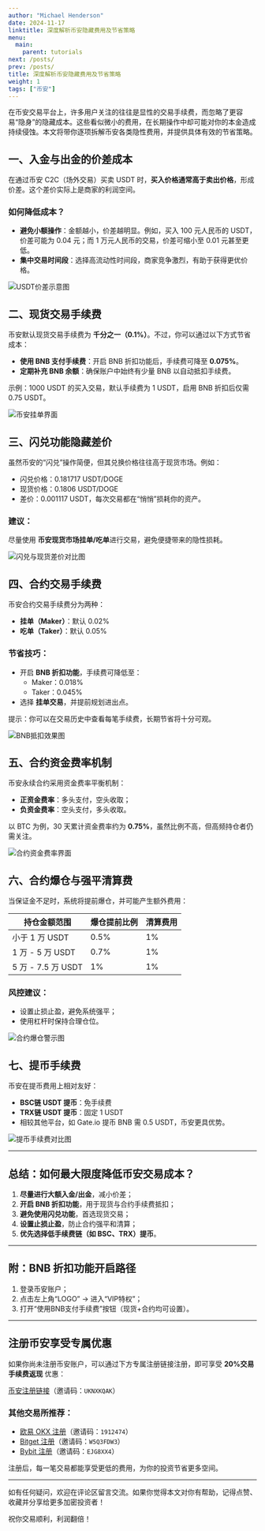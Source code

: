 ```yaml
---
author: "Michael Henderson"
date: 2024-11-17
linktitle: 深度解析币安隐藏费用及节省策略
menu:
  main:
    parent: tutorials
next: /posts/
prev: /posts/
title: 深度解析币安隐藏费用及节省策略
weight: 1
tags: ["币安"]
---
```


在币安交易平台上，许多用户关注的往往是显性的交易手续费，而忽略了更容易“隐身”的隐藏成本。这些看似微小的费用，在长期操作中却可能对你的本金造成持续侵蚀。本文将带你逐项拆解币安各类隐性费用，并提供具体有效的节省策略。

## 一、入金与出金的价差成本

在通过币安 C2C（场外交易）买卖 USDT 时，**买入价格通常高于卖出价格**，形成价差。这个差价实际上是商家的利润空间。

### 如何降低成本？

- **避免小额操作**：金额越小，价差越明显。例如，买入 100 元人民币的 USDT，价差可能为 0.04 元；而 1 万元人民币的交易，价差可缩小至 0.01 元甚至更低。
- **集中交易时间段**：选择高流动性时间段，商家竞争激烈，有助于获得更优价格。

![USDT价差示意图](https://ice.frostsky.com/2024/11/15/a0625fc3e0afe51f8d3ebf3f2c0e952d.png)

## 二、现货交易手续费

币安默认现货交易手续费为 **千分之一（0.1%）**。不过，你可以通过以下方式节省成本：

- **使用 BNB 支付手续费**：开启 BNB 折扣功能后，手续费可降至 **0.075%**。
- **定期补充 BNB 余额**：确保账户中始终有少量 BNB 以自动抵扣手续费。

示例：1000 USDT 的买入交易，默认手续费为 1 USDT，启用 BNB 折扣后仅需 0.75 USDT。

![币安挂单界面](https://ice.frostsky.com/2024/11/17/acfce87309aa50028e7b111fd7461026.png)

## 三、闪兑功能隐藏差价

虽然币安的“闪兑”操作简便，但其兑换价格往往高于现货市场。例如：

- 闪兑价格：0.181717 USDT/DOGE
- 现货价格：0.1806 USDT/DOGE
- 差价：0.001117 USDT，每次交易都在“悄悄”损耗你的资产。

### 建议：

尽量使用 **币安现货市场挂单/吃单**进行交易，避免便捷带来的隐性损耗。

![闪兑与现货差价对比图](https://ice.frostsky.com/2024/11/17/c70a754c7b5b10dbd961a695e4c94047.png)

## 四、合约交易手续费

币安合约交易手续费分为两种：

- **挂单（Maker）**：默认 0.02%
- **吃单（Taker）**：默认 0.05%

### 节省技巧：

- 开启 **BNB 折扣功能**，手续费可降低至：
  - Maker：0.018%
  - Taker：0.045%
- 选择 **挂单交易**，并提前规划进出点。

提示：你可以在交易历史中查看每笔手续费，长期节省将十分可观。

![BNB抵扣效果图](https://ice.frostsky.com/2024/11/17/bf7810cd49f1a89af66d53004906fdc4.png)

## 五、合约资金费率机制

币安永续合约采用资金费率平衡机制：

- **正资金费率**：多头支付，空头收取；
- **负资金费率**：空头支付，多头收取。

以 BTC 为例，30 天累计资金费率约为 **0.75%**，虽然比例不高，但高频持仓者仍需关注。

![合约资金费率界面](https://ice.frostsky.com/2024/11/17/2fc53af94d44b1dfadba21a27c3a8b2e.png)

## 六、合约爆仓与强平清算费

当保证金不足时，系统将提前爆仓，并可能产生额外费用：

| 持仓金额范围      | 爆仓提前比例 | 清算费用 |
|-------------------|--------------|----------|
| 小于 1 万 USDT    | 0.5%         | 1%       |
| 1 万 - 5 万 USDT   | 0.7%         | 1%       |
| 5 万 - 7.5 万 USDT | 1%           | 1%       |

### 风控建议：

- 设置止损止盈，避免系统强平；
- 使用杠杆时保持合理仓位。

![合约爆仓警示图](https://ice.frostsky.com/2024/11/17/fc525f2a3c75997fe9e1ca1c9ee60577.png)

## 七、提币手续费

币安在提币费用上相对友好：

- **BSC链 USDT 提币**：免手续费
- **TRX链 USDT 提币**：固定 1 USDT
- 相较其他平台，如 Gate.io 提币 BNB 需 0.5 USDT，币安更具优势。

![提币手续费对比图](https://ice.frostsky.com/2024/11/17/33418b080aff2e4eff13e78907f0bdec.png)

---

## 总结：如何最大限度降低币安交易成本？

1. **尽量进行大额入金/出金**，减小价差；
2. **开启 BNB 折扣功能**，用于现货与合约手续费抵扣；
3. **避免使用闪兑功能**，首选现货交易；
4. **设置止损止盈**，防止合约强平和清算；
5. **优先选择低手续费链（如 BSC、TRX）提币**。

---

## 附：BNB 折扣功能开启路径

1. 登录币安账户；
2. 点击左上角“LOGO” → 进入“VIP特权”；
3. 打开“使用BNB支付手续费”按钮（现货+合约均可设置）。

---

## 注册币安享受专属优惠

如果你尚未注册币安账户，可以通过下方专属注册链接注册，即可享受 **20%交易手续费返现** 优惠：

[币安注册链接](https://www.binance.com/join?ref=UKNXKQAK)（邀请码：`UKNXKQAK`）

### 其他交易所推荐：

- [欧易 OKX 注册](https://okx.com/join/1912474)（邀请码：`1912474`）
- [Bitget 注册](https://share.glassgs.com/u/S18JBL76)（邀请码：`W5Q3FDW3`）
- [Bybit 注册](https://www.bybitglobal.com/invite?ref=EJG8XX4)（邀请码：`EJG8XX4`）

注册后，每一笔交易都能享受更低的费用，为你的投资节省更多空间。

---

如有任何疑问，欢迎在评论区留言交流。如果你觉得本文对你有帮助，记得点赞、收藏并分享给更多加密投资者！

祝你交易顺利，利润翻倍！
